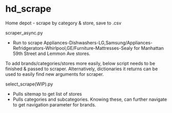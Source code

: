 # hd_scrape
Home depot - scrape by category &amp; store, save to .csv

scraper_async.py 
- Run to scrape Appliances-Dishwashers-LG,Samsung/Appliances-Refridgerators-Whirlpool,GE/Furniture-Mattresses-Sealy for Manhattan 59th Street and Lemmon Ave stores.

To add brands/categories/stores more easily, below script needs to be finished & passed to scraper.
Alternatively, dictionaries it returns can be used to easily find new arguments for scraper.

select_scrape(WIP).py
- Pulls sitemap to get list of stores
- Pulls categories and subcategories. Knowing these, can further navigate to get navigation parameter for brands.

